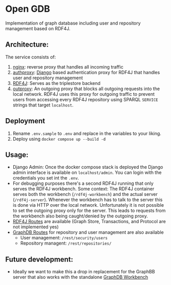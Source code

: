 # Open GDB
Implementation of graph database including user and repository management based on RDF4J.

## Architecture:
The service consists of:
1. [nginx](https://nginx.org/en/): reverse proxy that handles all incoming traffic
2. [authproxy](https://github.com/FAU-CDI/authproxy): [Django](https://www.djangoproject.com/) based authentication proxy for RDF4J that handles user and repository management
3. [RDF4J](https://rdf4j.org/): Serves as the triplestore backend
4. [outproxy](https://github.com/FAU-CDI/outproxy): An outgoing proxy that blocks all outgoing requests into the local network. RDF4J uses this proxy for outgoing traffic to prevent users from accessing every RDF4J repository using SPARQL `SERVICE` strings that target `localhost`.


## Deployment
1. Rename `.env.sample` to `.env` and replace in the variables to your liking.
2. Deploy using `docker compose up --build -d`

## Usage:
- Django Admin: Once the docker compose stack is deployed the Django admin interface is available on `localhost/admin`. You can login with the credentials you set int the `.env`.
- For debugging purposes there's a second RDF4J running that only serves the RDF4J workbench. Some context: The RDF4J container serves both the workbench (`/rdf4j-workbench`) and the actual server (`/rdf4j-server`). Whenever the workbench has to talk to the server this is done via HTTP over the local network. Unfortunately it is not possible to set the outgoing proxy only for the server. This leads to requests from the workbench also being caught/denied by the outgoing proxy.
- [RDF4J Routes](https://rdf4j.org/documentation/reference/rest-api/) are available (Graph Store, Transactions, and Protocol are not implemented yes)
- [GraphDB Routes](https://graphdb.ontotext.com/documentation/10.0/using-the-graphdb-rest-api.html) for repository and user management are also available
  - User management: `/rest/security/users`
  - Repository managent: `/rest/repositories/`

## Future development:
- Ideally we want to make this a drop in replacement for the GraphBB server that also works with the standalone [GraphDB Workbench](https://github.com/Ontotext-AD/graphdb-workbench)

